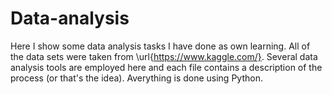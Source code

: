 # Data-analysis
Here I show some data analysis tasks I have done as own learning.
All of the data sets were taken from \url{https://www.kaggle.com/}.
Several data analysis tools are employed here and each file contains a description of the process (or that's the idea).
Averything is done using Python.
